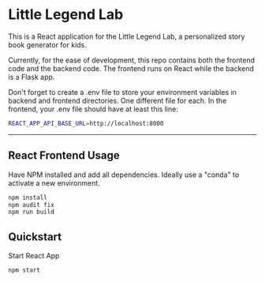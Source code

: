 # Little Legend Lab

This is a React application for the Little Legend Lab, a personalized story book generator for kids.

Currently, for the ease of development, this repo contains both the frontend code and the backend code. The frontend runs on React while the backend is a Flask app.

Don't forget to create a .env file to store your environment variables in backend and frontend directories. One different file for each. In the frontend, your .env file should have at least this line: 

```bash
REACT_APP_API_BASE_URL=http://localhost:8000
```
-------------------
## React Frontend Usage

Have NPM installed and add all dependencies. Ideally use a "conda" to activate a new environment. 

```bash
npm install
npm audit fix
npm run build
```
## Quickstart

Start React App
```bash
npm start
```
